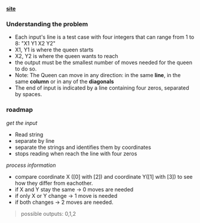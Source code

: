 [**site**](https://resources.beecrowd.com/repository/UOJ_1087_en.html)

### Understanding the problem

- Each input's line is a test case with four integers that can range from 1 to 8: "X1 Y1 X2 Y2"
- X1, Y1 is where the queen starts
- X2, Y2 is where the queen wants to reach
- the output must be the smallest number of moves needed for the queen to do so.
- Note: The Queen can move in any direction: in the same **line**, in the same **column** or in any of the **diagonals**
- The end of input is indicated by a line containing four zeros, separated by spaces.

### roadmap

*get the input*
- Read string
- separate by line  
- separate the strings and identifies them by coordinates
- stops reading when reach the line with four zeros

*process information*
- compare coordinate X ([0] with [2]) and coordinate Y([1] with [3]) to see how they differ from eachother.
- if X and Y stay the same -> 0 moves are needed
- if only X or Y change -> 1 move is needed
- if both changes -> 2 moves are needed.

> possible outputs: 0,1,2

